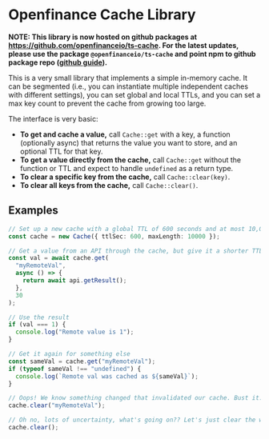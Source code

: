 Openfinance Cache Library
==========================================================================================

**NOTE: This library is now hosted on github packages at
https://github.com/openfinanceio/ts-cache. For the latest updates, please use the package
`@openfinanceio/ts-cache` and point npm to github package repo
([github guide](https://help.github.com/en/packages/using-github-packages-with-your-projects-ecosystem/configuring-npm-for-use-with-github-packages)).**

This is a very small library that implements a simple in-memory cache. It can be segmented (i.e.,
you can instantiate multiple independent caches with different settings), you can set global and
local TTLs, and you can set a max key count to prevent the cache from growing too large.

The interface is very basic:

* **To get and cache a value,** call `Cache::get` with a key, a function (optionally async) that
  returns the value you want to store, and an optional TTL for that key.
* **To get a value directly from the cache,** call `Cache::get` without the function or TTL and expect
  to handle `undefined` as a return type.
* **To clear a specific key from the cache,** call `Cache::clear(key)`.
* **To clear all keys from the cache,** call `Cache::clear()`.

## Examples

```ts
// Set up a new cache with a global TTL of 600 seconds and at most 10,000 keys
const cache = new Cache({ ttlSec: 600, maxLength: 10000 });

// Get a value from an API through the cache, but give it a shorter TTL
const val = await cache.get(
  "myRemoteVal",
  async () => {
    return await api.getResult();
  }, 
  30
);

// Use the result
if (val === 1) {
  console.log("Remote value is 1");
}

// Get it again for something else
const sameVal = cache.get("myRemoteVal");
if (typeof sameVal !== "undefined") {
  console.log(`Remote val was cached as ${sameVal}`);
}

// Oops! We know something changed that invalidated our cache. Bust it.
cache.clear("myRemoteVal");

// Oh no, lots of uncertainty, what's going on?? Let's just clear the whole cache to be safe....
cache.clear();
```


